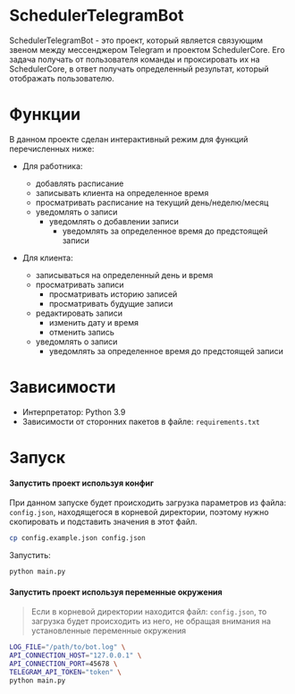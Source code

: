 # SchedulerTelegramBot

SchedulerTelegramBot - это проект, который является связующим звеном между мессенджером Telegram 
и проектом SchedulerCore. Его задача получать от пользователя команды и проксировать их на SchedulerCore, 
в ответ получать определенный результат, который отображать пользователю.

# Функции

В данном проекте сделан интерактивный режим для функций перечисленных ниже:
- Для работника:
  - добавлять расписание
  - записывать клиента на определенное время
  - просматривать расписание на текущий день/неделю/месяц
  - уведомлять о записи
    - уведомлять о добавлении записи
	  - уведомлять за определенное время до предстоящей записи
  
- Для клиента:
  - записываться на определенный день и время
  - просматривать записи
    - просматривать историю записей
    - просматривать будущие записи
  - редактировать записи
    - изменить дату и время
    - отменить запись
  - уведомлять о записи
    - уведомлять за определенное время до предстоящей записи
  
# Зависимости

- Интерпретатор: Python 3.9
- Зависимости от сторонних пакетов в файле: `requirements.txt`

# Запуск

#### Запустить проект используя конфиг

При данном запуске будет происходить загрузка параметров из файла: `config.json`, находящегося в корневой директории, 
поэтому нужно скопировать и подставить значения в этот файл.
```bash
cp config.example.json config.json
```

Запустить:
```bash
python main.py
```

#### Запустить проект используя переменные окружения

> Если в корневой директории находится файл: `config.json`, то загрузка будет происходить из него, 
> не обращая внимания на установленные переменные окружения

```bash
LOG_FILE="/path/to/bot.log" \
API_CONNECTION_HOST="127.0.0.1" \
API_CONNECTION_PORT=45678 \
TELEGRAM_API_TOKEN="token" \
python main.py
```

